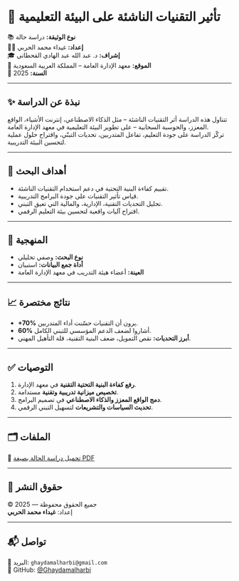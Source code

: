 # 🧠 تأثير التقنيات الناشئة على البيئة التعليمية

📚 **نوع الوثيقة:** دراسة حالة  
👩‍💻 **إعداد:** غيداء محمد الحربي  
🎓 **إشراف:** د. عبد الله عبد الهادي القحطاني  
📍 **الموقع:** معهد الإدارة العامة – المملكة العربية السعودية  
📅 **السنة:** 2025

---

## ✨ نبذة عن الدراسة

تتناول هذه الدراسة أثر التقنيات الناشئة – مثل الذكاء الاصطناعي، إنترنت الأشياء، الواقع المعزز، والحوسبة السحابية – على تطوير البيئة التعليمية في معهد الإدارة العامة.  
تركّز الدراسة على جودة التعليم، تفاعل المتدربين، تحديات التبنّي، واقتراح حلول عملية لتحسين البيئة التدريبية.

---

## 🎯 أهداف البحث

- تقييم كفاءة البنية التحتية في دعم استخدام التقنيات الناشئة.
- قياس تأثير التقنيات على جودة البرامج التدريبية.
- تحليل التحديات التقنية، الإدارية، والمالية التي تعيق التبني.
- اقتراح آليات واقعية لتحسين بيئة التعليم الرقمي.

---

## 🧪 المنهجية

- **نوع البحث:** وصفي تحليلي
- **أداة جمع البيانات:** استبيان
- **العينة:** أعضاء هيئة التدريب في معهد الإدارة العامة

---

## 📈 نتائج مختصرة

- **+70%** يرون أن التقنيات حسّنت أداء المتدربين.
- **60%** أشاروا لضعف الدعم المؤسسي للتبني الكامل.
- **أبرز التحديات:** نقص التمويل، ضعف البنية التقنية، قلة التأهيل المهني.

---

## ✅ التوصيات

1. **رفع كفاءة البنية التحتية التقنية** في معهد الإدارة.
2. **تخصيص ميزانية تدريبية وتقنية** مستدامة.
3. **دمج الواقع المعزز والذكاء الاصطناعي** في تصميم البرامج.
4. **تحديث السياسات والتشريعات** لتسهيل التبني الرقمي.

---

## 🗂 الملفات

📄 [تحميل دراسة الحالة بصيغة PDF](./CaseStudy_GhaydaAlharbi.pdf)

---

## 📝 حقوق النشر

© 2025 — جميع الحقوق محفوظة  
إعداد: **غيداء محمد الحربي**

---

## 📬 تواصل

📧 البريد: `ghaydamalharbi@gmail.com`   
🔗 GitHub: [@Ghaydamalharbi](https://github.com/Ghaydamalharbi)
